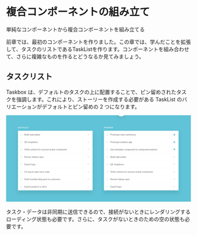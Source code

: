 # 複合コンポーネントの組み立て
単純なコンポーネントから複合コンポーネントを組み立てる

前章では、最初のコンポーネントを作りました。この章では、学んだことを拡張して、タスクのリストであるTaskListを作ります。コンポーネントを組み合わせて、さらに複雑なものを作るとどうなるか見てみましょう。

## タスクリスト
Taskbox は、デフォルトのタスクの上に配置することで、ピン留めされたタスクを強調します。これにより、ストーリーを作成する必要がある TaskList のバリエーションがデフォルトとピン留めの 2 つになります。

![alt text](../images/image5.png)

タスク・データは非同期に送信できるので、接続がないときにレンダリングするローディング状態も必要です。さらに、タスクがないときのための空の状態も必要です。
